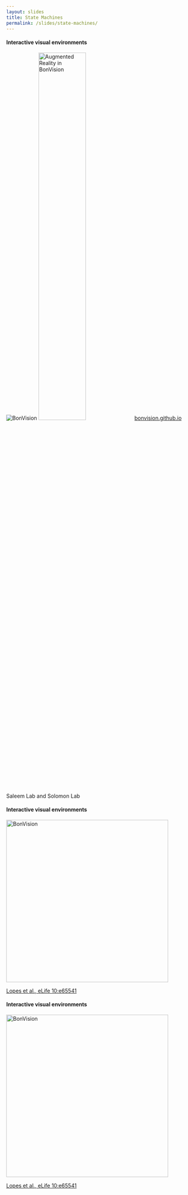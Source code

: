 ```yaml
---
layout: slides
title: State Machines
permalink: /slides/state-machines/
---
```


<section data-markdown data-separator="^\n---\n$" data-separator-vertical="^\n--\n$">
<script type="text/template">

![Bonsai](../../assets/images/bonsai-lettering.svg)

### State Machines
[neurogears.org/neuroinformatics-2024](https://neurogears.org/neuroinformatics-2024)
<table style="width: 100%;">
  <tr>
    <th style="vertical-align: middle; width: 50%; height: 100px; padding-left: 100px">
      <img alt="NeuroGEARS" src="../../assets/images/neurogears.svg"/>
    </th>
    <th style="vertical-align: middle; width: 50%; height: 100px; align: right">
      <img alt="SWC" src="../../assets/images/swc.png"/>
    </th>
  </tr>
</table>

---

### Outline

* Recap
* Groups, functions, and properties
* Representing discrete states
* Interactive visual environments

---

<!-- .element: data-transition="default none" -->
### Group Types

![Subject types](../../assets/images/group-types-1.svg)
<!-- .element: style="padding: 30px; display: inline-block; vertical-align: middle;" -->

--

<!-- .element: data-transition="none" -->
### Group Types

![Subject types](../../assets/images/group-types-2.svg)
<!-- .element: style="padding: 30px; display: inline-block; vertical-align: middle;" -->

--

<!-- .element: data-transition="none" -->
### Group Types

![Subject types](../../assets/images/group-types-3.svg)
<!-- .element: style="padding: 30px; display: inline-block; vertical-align: middle;" -->

---

### Representing discrete states

**State**
<!-- .element: class="fragment" data-fragment-index="1" style="display: inline-block; vertical-align: middle;" -->

<small>"the particular condition that someone or something is in at a specific time"</small>
<!-- .element: class="fragment" data-fragment-index="1" style="display: inline-block; vertical-align: middle;" -->
<small>"a physical condition as regards internal or molecular form or structure"</small>
<!-- .element: class="fragment" data-fragment-index="2" style="display: inline-block; vertical-align: middle;" -->

**Event**
<!-- .element: class="fragment" data-fragment-index="3" style="display: inline-block; vertical-align: middle;" -->

<small>"a thing that happens or takes place, especially one of importance"</small>
<!-- .element: class="fragment" data-fragment-index="3" style="display: inline-block; vertical-align: middle;" -->
<small>"a single occurrence of a process, e.g. the ionization of one atom"</small>
<!-- .element: class="fragment" data-fragment-index="4" style="display: inline-block; vertical-align: middle;" -->

<small>source: <a href="https://en.oxforddictionaries.com/">Oxford English Living Dictionaries</a></small>
<!-- .element: class="fragment" data-fragment-index="1" style="display: inline-block; position: absolute; right: 0px;" -->

--

#### Working Definition

**State** → Extended

**Event** → Punctate

---

<!-- .element: data-transition="default none" -->
### Representing discrete states
![SelectMany](../../assets/images/selectmany-events-hidden.svg)

--

<!-- .element: data-transition="none none" -->
### Representing discrete states
![SelectMany](../../assets/images/selectmany-events-in.svg)

--

<!-- .element: data-transition="none none" -->
### Representing discrete states
![SelectMany](../../assets/images/selectmany-states.svg)

--

<!-- .element: data-transition="none default" -->
### Representing discrete states
![SelectMany](../../assets/images/selectmany-events-out.svg)

</script>
</section>

<section>
  <h4>Interactive visual environments</h4>
  <img src="../../assets/images/bonsai-bonvision.svg" alt="BonVision" />
  <img src="https://bonvision.github.io/assets/Images/Demos/DemoAR_v3.gif" width="50%" alt="Augmented Reality in BonVision" />
  <a href="https://bonvision.github.io/">bonvision.github.io</a>
  <p>Saleem Lab and Solomon Lab</p>
</section>

<section>
  <h4>Interactive visual environments</h4>
  <img src="../../assets/images/elife-65541-fig1-v3.jpg" width="auto" height="431px" alt="BonVision" />
  <p><a href="https://doi.org/10.7554/eLife.65541">Lopes et al., eLife 10:e65541</a></p>
</section>

<section>
  <h4>Interactive visual environments</h4>
  <img src="../../assets/images/elife-65541-fig3-v3.jpg" width="auto" height="431px" alt="BonVision" />
  <p><a href="https://doi.org/10.7554/eLife.65541">Lopes et al., eLife 10:e65541</a></p>
</section>

<section data-markdown data-separator="^\n---\n$" data-separator-vertical="^\n--\n$">
<script type="text/template">

![Bonsai](../../assets/images/bonsai-lettering.svg)

### Questions?
[neurogears.org/neuroinformatics-2024](https://neurogears.org/neuroinformatics-2024)
<table style="width: 100%;">
  <tr>
    <th style="vertical-align: middle; width: 50%; height: 100px; padding-left: 100px">
      <img alt="NeuroGEARS" src="../../assets/images/neurogears.svg"/>
    </th>
    <th style="vertical-align: middle; width: 50%; height: 100px; align: right">
      <img alt="SWC" src="../../assets/images/swc.png"/>
    </th>
  </tr>
</table>

</script>
</section>